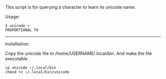 
This script is for querying a character to learn its unicode name.

Usage:

```
$ unicode ∝
PROPORTIONAL TO
```

---

Installiation:

Copy the unicode file to /home/USERNAME/.local/bin. And make the file executable.

```
cp unicode ~/.local/bin
chmod +x ~/.local/bin/unicode
```


